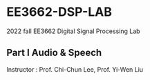 # EE3662-DSP-LAB  
2022 fall EE3662 Digital Signal Processing Lab  

## Part I Audio & Speech  
Instructor : Prof. Chi-Chun Lee, Prof. Yi-Wen Liu  

